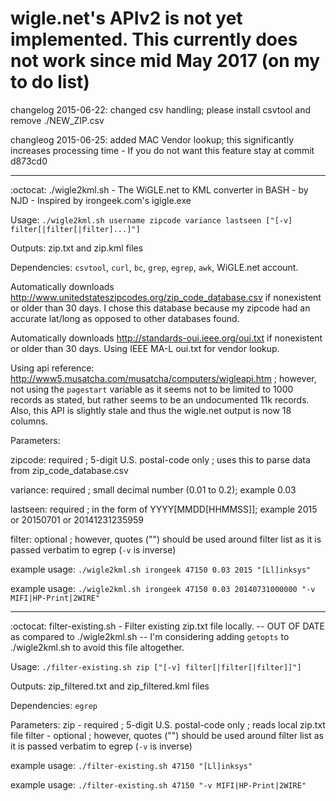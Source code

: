 # wigle.net's APIv2 is not yet implemented.  This currently **does not work** since mid May 2017 (on my to do list)

changelog 2015-06-22: changed csv handling; please install csvtool and remove ./NEW_ZIP.csv

changleog 2015-06-25: added MAC Vendor lookup; this significantly increases processing time - If you do not want this feature stay at commit d873cd0

---

:octocat: ./wigle2kml.sh - The WiGLE.net to KML converter in BASH - by NJD - Inspired by irongeek.com's igigle.exe

Usage: `./wigle2kml.sh username zipcode variance lastseen ["[-v] filter[|filter[|filter]...]"]`

Outputs: zip.txt and zip.kml files

Dependencies: `csvtool`, `curl`, `bc`, `grep`, `egrep`, `awk`, WiGLE.net account.

Automatically downloads http://www.unitedstateszipcodes.org/zip_code_database.csv if nonexistent or older than 30 days.  I chose this database because my zipcode had an accurate lat/long as opposed to other databases found.

Automatically downloads http://standards-oui.ieee.org/oui.txt if nonexistent or older than 30 days.  Using IEEE MA-L oui.txt for vendor lookup.

Using api reference: http://www5.musatcha.com/musatcha/computers/wigleapi.htm ; however, not using the `pagestart` variable as it seems not to be limited to 1000 records as stated, but rather seems to be an undocumented 11k records.  Also, this API is slightly stale and thus the wigle.net output is now 18 columns.

Parameters:

zipcode: required ; 5-digit U.S. postal-code only ; uses this to parse data from zip_code_database.csv

variance: required ; small decimal number (0.01 to 0.2); example 0.03

lastseen: required ; in the form of YYYY[MMDD[HHMMSS]]; example 2015 or 20150701 or 20141231235959

filter: optional ; however, quotes ("") should be used around filter list as it is passed verbatim to egrep (`-v` is inverse)

example usage: `./wigle2kml.sh irongeek 47150 0.03 2015 "[Ll]inksys"`

example usage: `./wigle2kml.sh irongeek 47150 0.03 20140731000000 "-v MIFI|HP-Print|2WIRE"`


---


:octocat: filter-existing.sh - Filter existing zip.txt file locally. -- OUT OF DATE as compared to ./wigle2kml.sh -- I'm considering adding `getopts` to ./wigle2kml.sh to avoid this file altogether.

Usage: `./filter-existing.sh zip ["[-v] filter[|filter[|filter]]"]`

Outputs: zip_filtered.txt and zip_filtered.kml files

Dependencies: `egrep`

Parameters:
zip - required ; 5-digit U.S. postal-code only ; reads local zip.txt file
filter - optional ; however, quotes ("") should be used around filter list as it is passed verbatim to egrep (`-v` is inverse)

example usage: `./filter-existing.sh 47150 "[Ll]inksys"`

example usage: `./filter-existing.sh 47150 "-v MIFI|HP-Print|2WIRE"`
